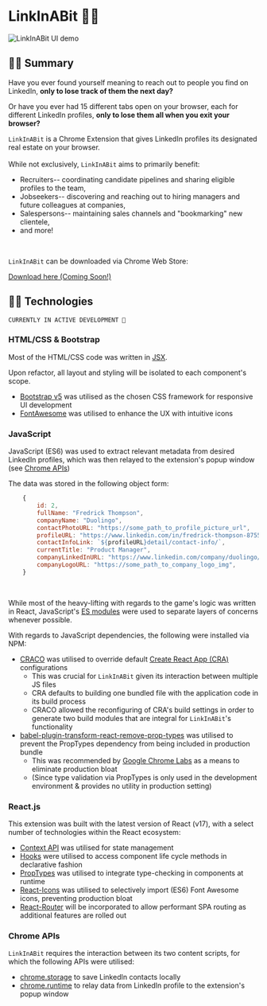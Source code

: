 # LinkInABit 👋🏻

<img src="/public/changelog/demo.gif" alt="LinkInABit UI demo" title="LinkInABit UI demo" width="auto">

## ☝🏻 Summary

Have you ever found yourself meaning to reach out to people you find on LinkedIn, **only to lose track of them the next day?**
<br />

Or have you ever had 15 different tabs open on your browser, each for different LinkedIn profiles, **only to lose them all when you exit your browser?**

`LinkInABit` is a Chrome Extension that gives LinkedIn profiles its designated real estate on your browser.  
<br />
While not exclusively, `LinkInABit` aims to primarily benefit:

- Recruiters-- coordinating candidate pipelines and sharing eligible profiles to the team,
- Jobseekers-- discovering and reaching out to hiring managers and future colleagues at companies,
- Salespersons-- maintaining sales channels and "bookmarking" new clientele,
- and more!
<br />

`LinkInABit` can be downloaded via Chrome Web Store:

[Download here (Coming Soon!)](https://chrome.google.com/webstore/category/extensions)

## ✌🏻 Technologies

`CURRENTLY IN ACTIVE DEVELOPMENT 🚀`

### HTML/CSS & Bootstrap

Most of the HTML/CSS code was written in [JSX](https://reactjs.org/docs/faq-styling.html). 
<br />

Upon refactor, all layout and styling will be isolated to each component's scope.
<br />

- [Bootstrap v5](https://getbootstrap.com/) was utilised as the chosen CSS framework for responsive UI development
- [FontAwesome](https://fontawesome.com/v5.15/how-to-use/on-the-web/using-with/react) was utilised to enhance the UX with intuitive icons

### JavaScript

JavaScript (ES6) was used to extract relevant metadata from desired LinkedIn profiles, which was then relayed to the extension's popup window (see [Chrome APIs](https://github.com/jinyoungch0i/circleBack#chrome-apis))
<br/>

The data was stored in the following object form:

```js
    {
        id: 2,
        fullName: "Fredrick Thompson",
        companyName: "Duolingo",
        contactPhotoURL: "https://some_path_to_profile_picture_url",
        profileURL: "https://www.linkedin.com/in/fredrick-thompson-875520174/",
        contactInfoLink: `${profileURL}detail/contact-info/`,
        currentTitle: "Product Manager",
        companyLinkedInURL: "https://www.linkedin.com/company/duolingo/",
        companyLogoURL: "https://some_path_to_company_logo_img",
    }
```
<br />

While most of the heavy-lifting with regards to the game's logic was written in React, JavaScript's [ES modules](https://hacks.mozilla.org/2018/03/es-modules-a-cartoon-deep-dive/) were used to separate layers of concerns whenever possible.
<br />

With regards to JavaScript dependencies, the following were installed via NPM:

- [CRACO](https://www.npmjs.com/package/@craco/craco) was utilised to override default [Create React App (CRA)](https://reactjs.org/docs/create-a-new-react-app.html#create-react-app) configurations
    + This was crucial for `LinkInABit` given its interaction between multiple JS files
    + CRA defaults to building one bundled file with the application code in its build process
    + CRACO allowed the reconfiguring of CRA's build settings in order to generate two build modules that are integral for `LinkInABit`'s functionality
- [babel-plugin-transform-react-remove-prop-types](https://www.npmjs.com/package/babel-plugin-transform-react-remove-prop-types) was utilised to prevent the PropTypes dependency from being included in production bundle
    + This was recommended by [Google Chrome Labs](https://github.com/GoogleChromeLabs/webpack-libs-optimizations#remove-proptypes-declarations-in-production) as a means to eliminate production bloat
    + (Since type validation via PropTypes is only used in the development environment & provides no utility in production setting)

### React.js

This extension was built with the latest version of React (v17), with a select number of technologies within the React ecosystem: 

- [Context API](https://github.com/jinyoungch0i/react-context) was utilised for state management
- [Hooks](https://reactjs.org/docs/hooks-reference.html) were utilised to access component life cycle methods in declarative fashion
- [PropTypes](https://www.npmjs.com/package/prop-types) was utilised to integrate type-checking in components at runtime
- [React-Icons](https://react-icons.github.io/react-icons/icons?name=fa) was utilised to selectively import (ES6) Font Awesome icons, preventing production bloat
- [React-Router](https://reactrouter.com/) will be incorporated to allow performant SPA routing as additional features are rolled out

### Chrome APIs

`LinkInABit` requires the interaction between its two content scripts, for which the following APIs were utilised:
- [chrome.storage](https://developer.chrome.com/docs/extensions/reference/storage/) to save LinkedIn contacts locally
- [chrome.runtime](https://developer.chrome.com/docs/extensions/mv3/messaging/#simple) to relay data from LinkedIn profile to the extension's popup window
